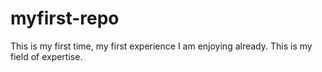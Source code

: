 # myfirst-repo
This is my first time, my first experience
I am enjoying already.
This is my field of expertise.
